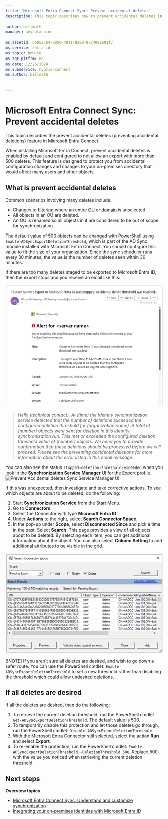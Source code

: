 ```yaml
---
title: 'Microsoft Entra Connect Sync: Prevent accidental deletes'
description: This topic describes how to prevent accidental deletes in Microsoft Entra Connect.

author: billmath
manager: amycolannino

ms.assetid: 6b852cb4-2850-40a1-8280-8724081601f7
ms.service: entra-id
ms.topic: how-to
ms.tgt_pltfrm: na
ms.date: 12/26/2024
ms.subservice: hybrid-connect
ms.author: billmath


---
```

# Microsoft Entra Connect Sync: Prevent accidental deletes
This topic describes the prevent accidental deletes (preventing accidental deletions) feature in Microsoft Entra Connect.

When installing Microsoft Entra Connect, prevent accidental deletes is enabled by default and configured to not allow an export with more than 500 deletes. This feature is designed to protect you from accidental configuration changes and changes to your on-premises directory that would affect many users and other objects.

## What is prevent accidental deletes
Common scenarios involving many deletes include:

* Changes to [filtering](how-to-connect-sync-configure-filtering.md) where an entire [OU](how-to-connect-sync-configure-filtering.md#organizational-unitbased-filtering) or [domain](how-to-connect-sync-configure-filtering.md#domain-based-filtering) is unselected.
* All objects in an OU are deleted.
* An OU is renamed so all objects in it are considered to be out of scope for synchronization.

The default value of 500 objects can be changed with PowerShell using `Enable-ADSyncExportDeletionThreshold`, which is part of the AD Sync module installed with Microsoft Entra Connect. You should configure this value to fit the size of your organization. Since the sync scheduler runs every 30 minutes, the value is the number of deletes seen within 30 minutes.

If there are too many deletes staged to be exported to Microsoft Entra ID, then the export stops and you receive an email like this:

![Prevent Accidental deletes email](./media/how-to-connect-sync-feature-prevent-accidental-deletes/email.png)

> *Hello (technical contact). At (time) the Identity synchronization service detected that the number of deletions exceeded the configured deletion threshold for (organization name). A total of (number) objects were sent for deletion in this Identity synchronization run. This met or exceeded the configured deletion threshold value of (number) objects. We need you to provide confirmation that these deletions should be processed before we will proceed. Please see the preventing accidental deletions for more information about the error listed in this email message.*
>
> 

You can also see the status `stopped-deletion-threshold-exceeded` when you look in the **Synchronization Service Manager** UI for the Export profile.
![Prevent Accidental deletes Sync Service Manager UI](./media/how-to-connect-sync-feature-prevent-accidental-deletes/syncservicemanager.png)

If this was unexpected, then investigate and take corrective actions. To see which objects are about to be deleted, do the following:

1. Start **Synchronization Service** from the Start Menu.
2. Go to **Connectors**.
3. Select the Connector with type **Microsoft Entra ID**.
4. Under **Actions** to the right, select **Search Connector Space**.
5. In the pop-up under **Scope**, select **Disconnected Since** and pick a time in the past. Select **Search**. This page provides a view of all objects about to be deleted. By selecting each item, you can get additional information about the object. You can also select **Column Setting** to add additional attributes to be visible in the grid.

![Search Connector Space](./media/how-to-connect-sync-feature-prevent-accidental-deletes/searchcs.png)

[!NOTE] If you aren't sure all deletes are desired, and wish to go down a safer route. You can use the PowerShell cmdlet: `Enable-ADSyncExportDeletionThreshold` to set a new threshold rather than disabling the threshold which could allow undesired deletions. 

## If all deletes are desired
If all the deletes are desired, then do the following:

1. To retrieve the current deletion threshold, run the PowerShell cmdlet `Get-ADSyncExportDeletionThreshold`. The default value is 500.
2. To temporarily disable this protection and let those deletes go through, run the PowerShell cmdlet: `Disable-ADSyncExportDeletionThreshold`.
3. With the Microsoft Entra Connector still selected, select the action **Run** and select **Export**.
4. To re-enable the protection, run the PowerShell cmdlet: `Enable-ADSyncExportDeletionThreshold -DeletionThreshold 500`. Replace 500 with the value you noticed when retrieving the current deletion threshold.

## Next steps
**Overview topics**

* [Microsoft Entra Connect Sync: Understand and customize synchronization](how-to-connect-sync-whatis.md)
* [Integrating your on-premises identities with Microsoft Entra ID](../whatis-hybrid-identity.md)
